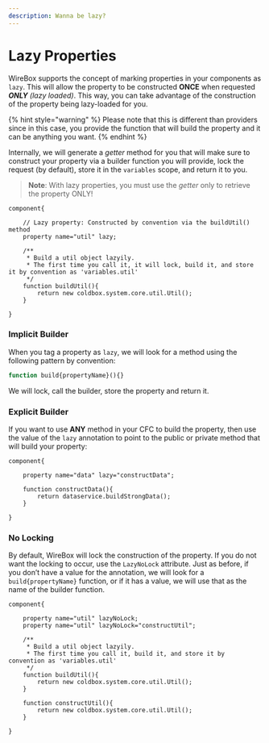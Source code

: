 ```yaml
---
description: Wanna be lazy?
---
```


# Lazy Properties

WireBox supports the concept of marking properties in your components as `lazy`. This will allow the property to be constructed **ONCE** when requested _**ONLY** (lazy loaded)_. This way, you can take advantage of the construction of the property being lazy-loaded for you. &#x20;

{% hint style="warning" %}
Please note that this is different than providers since in this case, you provide the function that will build the property and it can be anything you want.
{% endhint %}

Internally, we will generate a _getter_ method for you that will make sure to construct your property via a builder function you will provide, lock the request (by default), store it in the `variables` scope, and return it to you.

> **Note**: With lazy properties, you must use the _getter_ only to retrieve the property ONLY!

```cfscript
component{
	
	// Lazy property: Constructed by convention via the buildUtil() method
	property name="util" lazy;

	/**
	 * Build a util object lazyily.
	 * The first time you call it, it will lock, build it, and store it by convention as 'variables.util'
	 */
	function buildUtil(){
		return new coldbox.system.core.util.Util();
	}

}
```

### Implicit Builder

When you tag a property as `lazy`, we will look for a method using the following pattern by convention:

```jsx
function build{propertyName}(){}
```

We will lock, call the builder, store the property and return it.

### Explicit Builder

If you want to use **ANY** method in your CFC to build the property, then use the value of the `lazy` annotation to point to the public or private method that will build your property:

```cfscript
component{
	
	property name="data" lazy="constructData";

	function constructData(){
		return dataservice.buildStrongData();
	}

}
```

### No Locking

By default, WireBox will lock the construction of the property. If you do not want the locking to occur, use the `LazyNoLock` attribute. Just as before, if you don’t have a value for the annotation, we will look for a `build{propertyName}` function, or if it has a value, we will use that as the name of the builder function.

```cfscript
component{
	
	property name="util" lazyNoLock;
	property name="util" lazyNoLock="constructUtil";

	/**
	 * Build a util object lazyily.
	 * The first time you call it, build it, and store it by convention as 'variables.util'
	 */
	function buildUtil(){
		return new coldbox.system.core.util.Util();
	}

	function constructUtil(){
		return new coldbox.system.core.util.Util();
	}

}
```
